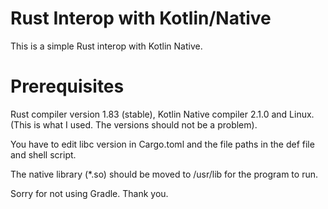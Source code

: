 # Rust Interop with Kotlin/Native

This is a simple Rust interop with Kotlin Native.

# Prerequisites
Rust compiler version 1.83 (stable), 
Kotlin Native compiler 2.1.0 and Linux. 
 (This is what I used. The versions should not be a problem).

You have to edit libc version in Cargo.toml and the file paths in the def file
and shell script.

The native library (*.so) should be moved to /usr/lib for the program to run.

Sorry for not using Gradle.
Thank you.
